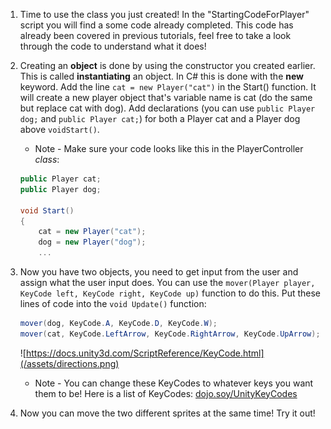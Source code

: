 1. Time to use the class you just created! In the "StartingCodeForPlayer" script you will find a some code already completed. This code has already been covered in previous tutorials, feel free to take a look through the code to understand what it does!

2. Creating an **object** is done by using the constructor you created earlier. This is called **instantiating** an object. In C# this is done with the **new** keyword. Add the line `cat = new Player("cat")` in the Start() function. It will create a new player object that's variable name is cat (do the same but replace cat with dog). Add declarations (you can use `public Player dog;` and `public Player cat;`) for both a Player cat and a Player dog above `voidStart()`.

    * Note - Make sure your code looks like this in the PlayerController *class*:
    ```csharp
    public Player cat;
    public Player dog;
    
    void Start()
    {
        cat = new Player("cat");
        dog = new Player("dog");
        ...
    ```

3. Now you have two objects, you need to get input from the user and assign what the user input does. You can use the `mover(Player player, KeyCode left, KeyCode right, KeyCode up)` function to do this. Put these lines of code into the `void Update()` function:
    
    ```csharp
    mover(dog, KeyCode.A, KeyCode.D, KeyCode.W);
    mover(cat, KeyCode.LeftArrow, KeyCode.RightArrow, KeyCode.UpArrow);
    ```
    ![https://docs.unity3d.com/ScriptReference/KeyCode.html](/assets/directions.png)
    
    * Note - You can change these KeyCodes to whatever keys you want them to be! Here is a list of KeyCodes: [dojo.soy/UnityKeyCodes](https://docs.unity3d.com/ScriptReference/KeyCode.html)
       
4. Now you can move the two different sprites at the same time! Try it out!
